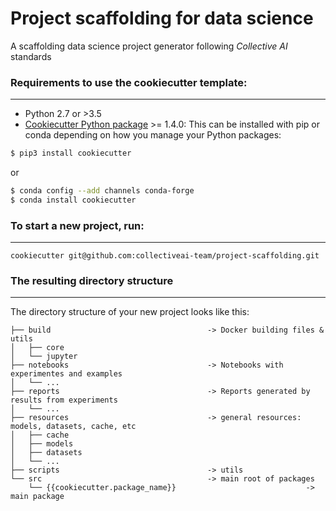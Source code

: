 # Project scaffolding for data science

A scaffolding data science project generator following _Collective AI_ standards


### Requirements to use the cookiecutter template:
-----------
 - Python 2.7 or >3.5
 - [Cookiecutter Python package](http://cookiecutter.readthedocs.org/en/latest/installation.html) >= 1.4.0: This can be installed with pip or conda depending on how you manage your Python packages:

``` bash
$ pip3 install cookiecutter
```

or

``` bash
$ conda config --add channels conda-forge
$ conda install cookiecutter
```


### To start a new project, run:
------------

    cookiecutter git@github.com:collectiveai-team/project-scaffolding.git



### The resulting directory structure
------------

The directory structure of your new project looks like this: 

```
├── build                                   -> Docker building files & utils
│   ├── core
│   └── jupyter
├── notebooks                               -> Notebooks with experimentes and examples
│   └── ...
├── reports                                 -> Reports generated by results from experiments
│   └── ...
├── resources                               -> general resources: models, datasets, cache, etc
│   ├── cache
│   ├── models
│   ├── datasets
│   └── ...
├── scripts                                 -> utils
└── src                                     -> main root of packages
    └── {{cookiecutter.package_name}}                             -> main package
```


